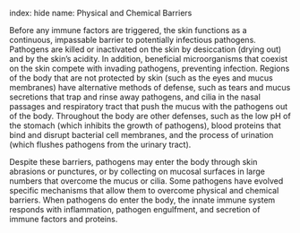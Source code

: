 index: hide
name: Physical and Chemical Barriers

Before any immune factors are triggered, the skin functions as a continuous, impassable barrier to potentially infectious pathogens. Pathogens are killed or inactivated on the skin by desiccation (drying out) and by the skin’s acidity. In addition, beneficial microorganisms that coexist on the skin compete with invading pathogens, preventing infection. Regions of the body that are not protected by skin (such as the eyes and mucus membranes) have alternative methods of defense, such as tears and mucus secretions that trap and rinse away pathogens, and cilia in the nasal passages and respiratory tract that push the mucus with the pathogens out of the body. Throughout the body are other defenses, such as the low pH of the stomach (which inhibits the growth of pathogens), blood proteins that bind and disrupt bacterial cell membranes, and the process of urination (which flushes pathogens from the urinary tract).

Despite these barriers, pathogens may enter the body through skin abrasions or punctures, or by collecting on mucosal surfaces in large numbers that overcome the mucus or cilia. Some pathogens have evolved specific mechanisms that allow them to overcome physical and chemical barriers. When pathogens do enter the body, the innate immune system responds with inflammation, pathogen engulfment, and secretion of immune factors and proteins.
